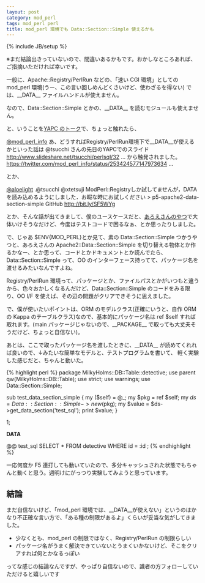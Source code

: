```yaml
---
layout: post
category: mod_perl
tags: mod_perl perl
title: mod_perl 環境でも Data::Section::Simple 使えるかも
---
```

{% include JB/setup %}

※まだ結論出きっていないので、間違いあるかもです。おかしなところあれば、ご指摘いただければ幸いです。

一般に、Apache::Registry/PerlRun などの、「速い CGI 環境」としての mod\_perl 環境(うー、この言い回しめんどくさいけど、使わざるを得ない)
では、\_\_DATA\_\_ ファイルハンドルが使えません。

なので、Data::Section::Simple とかの、\_\_DATA\_\_ を読むモジュールも使えません。

と、いうことを[YAPC のトーク](http://yapcasia.org/2012/talk/show/863251ce-d870-11e1-924a-0d4e6aeab6a4)で、ちょっと触れたら、

[@mod_perl_info](https://twitter.com/mod_perl_info/status/253426068847984640)
    あ、どうすればRegistry/PerlRun環境下で__DATA__が使えるかといった話は @tsucchi さんの先日のYAPCでのスライド http://www.slideshare.net/tsucchi/perlsql/32 … から触発されました。 https://twitter.com/mod_perl_info/status/253424577147973634 … 

とか、

[@aloelight](https://twitter.com/aloelight/status/253526345777311744)
    .@tsucchi @xtetsuji ModPerl::Registryしか試してませんが，DATAを読み込めるようにしました．お暇な時にお試しください > p5-apache2-data-section-simple GitHub http://bit.ly/SF5WYg  

とか、そんな話が出てきまして、僕のユースケースだと、[あろえさんのやつ](https://github.com/ysasaki/p5-apache2-data-section-simple)で大体いけそうなだけど、今度はテストコードで困るなぁ、とか思ったりしました。

で、じゃあ $ENV{MOD_PERL}とか見て、素の Data::Section::Simple つかうやつと、あろえさんの Apache2::Data::Section::Simple を切り替える物体とか作るかなー、とか思って、コードとかドキュメントとか読んでたら、Data::Section::Simple って、OO のインターフェース持ってて、パッケージ名を渡せるみたいなんですよね。

Registry/PerlRun 環境って、パッケージとか、ファイルパスとかがいつもと違うから、色々おかしくなるんだけど、Data::Section::Simple のコードをみる限り、OO I/F を使えば、その辺の問題がクリアできそうに思えました。

で、僕が使いたいポイントは、ORM のモデルクラス(正確にいうと、自作 ORM の Kappa のテーブルクラス)なので、基本的にパッケージ名は ref $self すれば取れます。(main パッケージじゃないので、\_\_PACKAGE\_\_ で取っても大丈夫そうだけど、ちょっと自信ない)。

あとは、ここで取ったパッケージ名を渡したときに、\_\_DATA\_\_ が読めてくれれば良いので、↓みたいな簡単なモデルと、テストプログラムを書いて、
軽く実験した感じだと、ちゃんと動いた。

{% highlight perl %}
package MilkyHolms::DB::Table::detective;
use parent qw(MilkyHolms::DB::Table);
use strict;
use warnings;
use Data::Section::Simple;

sub test_data_section_simple {
    my ($self) = @_;
    my $pkg = ref $self;
    my $ds = Data::Section::Simple->new($pkg);
    my $value = $ds->get_data_section('test_sql');
    print $value;
}

1;

__DATA__

@@ test_sql
SELECT *
  FROM detective
  WHERE id = :id
;
{% endhighlight %}

一応何度か F5 連打しても動いていたので、多分キャッシュされた状態でもちゃんと動くと思う。週明けにがっつり実験してみようと思っています。

## 結論
まだ自信ないけど、「mod\_perl 環境では、\_\_DATA\_\_が使えない」というのはかなり不正確な言い方で、「ある種の制限があるよ」くらいが妥当な気がしてきました。

- 少なくとも、mod\_perl の制限ではなく、Registry/PerlRun の制限らしい
- パッケージ名がうまく解決できていないとうまくいかないけど、そこをクリアすれば何とかなるっぽい

ってな感じの結論なんですが、やっぱり自信ないので、識者の方フォローしていただけると嬉しいです
